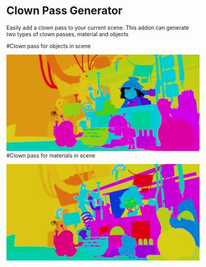 # Clown Pass Generator

Easily add a clown pass to your current scene.
This addon can generate two types of clown passes, material and objects

#Clown pass for objects in scene

![An example of the clown pass for objects in blender scene. ](https://raw.githubusercontent.com/Maxiriton/images_repo/refs/heads/main/clown_aov/clown_object.jpg)
#Clown pass for materials in scene

![An example of the clown pass for materials in blender scene. ](https://raw.githubusercontent.com/Maxiriton/images_repo/refs/heads/main/clown_aov/clown_material.jpg)



